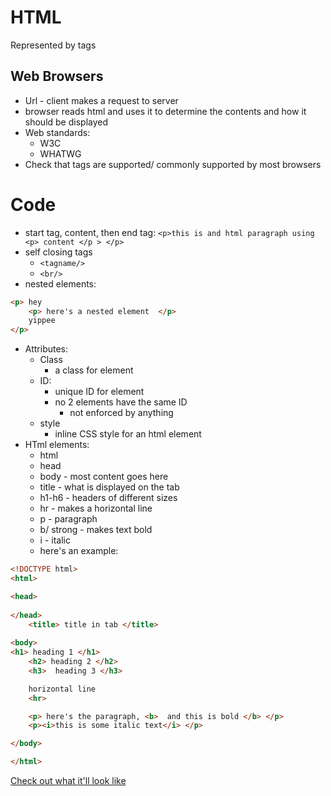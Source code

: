 # HTML

Represented by tags

## Web Browsers

* Url - client makes a request to server
* browser reads html and uses it to determine the contents and how it should be displayed
* Web standards:
  * W3C
  * WHATWG
* Check that tags are supported/ commonly supported by most browsers

# Code

* start tag, content, then end tag: `<p>this is and html paragraph using <p> content </p > </p>`
* self closing tags 
  * `<tagname/>`
  * `<br/>`
* nested elements:

```html
<p> hey
    <p> here's a nested element  </p>  
    yippee
</p>  
```  



* Attributes:
  * Class
    * a class for element
  * ID:
    * unique ID for element
    * no 2 elements have the same ID
      * not enforced by anything
  * style
    * inline CSS style for an html element
* HTml elements:
  * html
  * head
  * body - most content goes here
  * title - what is displayed on the tab
  * h1-h6 - headers of different sizes
  * hr - makes a horizontal line
  * p - paragraph
  * b/ strong - makes text bold
  * i - italic
  * here's an example:



```html
<!DOCTYPE html>
<html>

<head>
 
</head>
    <title> title in tab </title>  
    
<body>
<h1> heading 1 </h1>
    <h2> heading 2 </h2>
    <h3>  heading 3 </h3>

    horizontal line  
    <hr>

    <p> here's the paragraph, <b>  and this is bold </b> </p>
    <p><i>this is some italic text</i> </p>

</body>

</html>
```
[Check out what it'll look like](./htmlex.html)